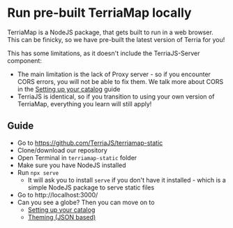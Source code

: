 # Run pre-built TerriaMap locally

TerriaMap is a NodeJS package, that gets built to run in a web browser. This can be finicky, so we have pre-built the latest version of Terria for you!

This has some limitations, as it doesn't include the TerriaJS-Server component:

- The main limitation is the lack of Proxy server - so if you encounter CORS errors, you will not be able to fix them. We talk more about CORS in the [Setting up your catalog](catalogs-and-datasets.md#cross-origin-resource-sharing-cors) guide
- TerriaJS is identical, so if you transition to using your own version of TerriaMap, everything you learn will still apply!

## Guide

- Go to https://github.com/TerriaJS/terriamap-static
- Clone/download our repository
- Open Terminal in `terriamap-static` folder
- Make sure you have NodeJS installed
- Run `npx serve`
  - It will ask you to install `serve` if you don't have it installed - which is a simple NodeJS package to serve static files
- Go to http://localhost:3000/
- Can you see a globe? Then you can move on to
  - [Setting up your catalog](catalogs-and-datasets.md)
  - [Theming (JSON based)](theming-json-based.md)

